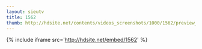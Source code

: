 ```yaml
---
layout: sieutv
title: 1562
thumb: http://hdsite.net/contents/videos_screenshots/1000/1562/preview_360p.mp4.jpg
---
```

{% include iframe src='http://hdsite.net/embed/1562' %}
 
